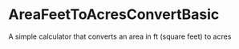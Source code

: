 # AreaFeetToAcresConvertBasic
A simple calculator that converts an area in ft (square feet) to acres 

